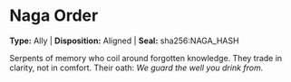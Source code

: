 # Naga Order

**Type:** Ally | **Disposition:** Aligned | **Seal:** sha256:NAGA_HASH

Serpents of memory who coil around forgotten knowledge. They trade in clarity, not in comfort. Their oath: *We guard the well you drink from.*
